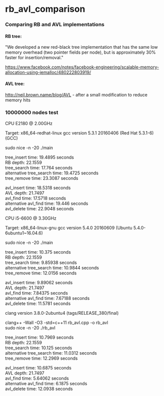 # rb_avl_comparison
### Comparing RB and AVL implementations

#### RB tree:

"We developed a new red-black tree implementation that has the same low memory overhead (two pointer fields per node), but is approximately 30% faster for insertion/removal."

https://www.facebook.com/notes/facebook-engineering/scalable-memory-allocation-using-jemalloc/480222803919/

#### AVL tree:

http://neil.brown.name/blog/AVL - after a small modification to reduce memory hits

### 10000000 nodes test

CPU  E2180  @ 2.00GHz

Target: x86_64-redhat-linux
gcc version 5.3.1 20160406 (Red Hat 5.3.1-6) (GCC)

sudo nice -n -20 ./main

  tree_insert time: 19.4895 seconds  
    RB depth: 22.1559  
  tree_search time: 17.764 seconds  
  alternative tree_search time: 19.4725 seconds  
  tree_remove time: 23.3087 seconds  

  avl_insert time: 18.5318 seconds  
    AVL depth: 21.7497  
  avl_find time: 17.5718 seconds  
  alternative avl_find time: 19.446 seconds  
  avl_delete time: 22.9048 seconds  

CPU i5-6600 @ 3.30GHz

Target: x86_64-linux-gnu
gcc version 5.4.0 20160609 (Ubuntu 5.4.0-6ubuntu1~16.04.6)

sudo nice -n -20 ./main

  tree_insert time: 10.375 seconds  
    RB depth: 22.1559  
  tree_search time: 9.85938 seconds  
  alternative tree_search time: 10.9844 seconds  
  tree_remove time: 12.0156 seconds  

  avl_insert time: 9.89062 seconds  
    AVL depth: 21.7497  
  avl_find time: 7.84375 seconds  
  alternative avl_find time: 7.67188 seconds  
  avl_delete time: 11.5781 seconds  


clang version 3.8.0-2ubuntu4 (tags/RELEASE_380/final)

clang++ -Wall -O3 -std=c++11 rb_avl.cpp -o rb_avl  
sudo nice -n -20 ./rb_avl

  tree_insert time: 10.7969 seconds  
    RB depth: 22.1559  
  tree_search time: 10.125 seconds  
  alternative tree_search time: 11.0312 seconds  
  tree_remove time: 12.2969 seconds  

  avl_insert time: 10.6875 seconds  
    AVL depth: 21.7497  
  avl_find time: 5.64062 seconds  
  alternative avl_find time: 6.1875 seconds  
  avl_delete time: 12.0938 seconds  

